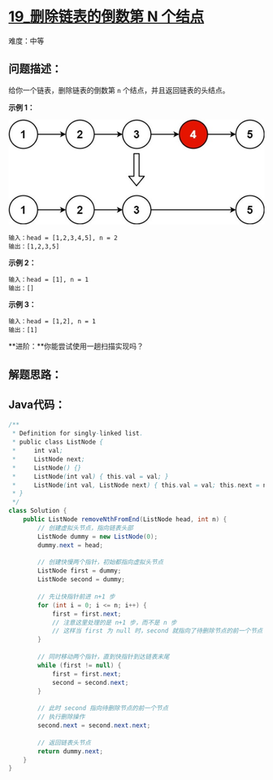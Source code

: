 # [19_删除链表的倒数第 N 个结点](https://leetcode.cn/problems/remove-nth-node-from-end-of-list/)

难度：中等

## 问题描述：

给你一个链表，删除链表的倒数第 `n` 个结点，并且返回链表的头结点。

**示例 1：**

![img](../../assets/imgs/remove_ex1.jpg)

```
输入：head = [1,2,3,4,5], n = 2
输出：[1,2,3,5]
```

**示例 2：**

```
输入：head = [1], n = 1
输出：[]
```

**示例 3：**

```
输入：head = [1,2], n = 1
输出：[1]
```

**进阶：**你能尝试使用一趟扫描实现吗？

## 解题思路：



## Java代码：

```java
/**
 * Definition for singly-linked list.
 * public class ListNode {
 *     int val;
 *     ListNode next;
 *     ListNode() {}
 *     ListNode(int val) { this.val = val; }
 *     ListNode(int val, ListNode next) { this.val = val; this.next = next; }
 * }
 */
class Solution {
    public ListNode removeNthFromEnd(ListNode head, int n) {
        // 创建虚拟头节点，指向链表头部
        ListNode dummy = new ListNode(0);
        dummy.next = head;
        
        // 创建快慢两个指针，初始都指向虚拟头节点
        ListNode first = dummy;
        ListNode second = dummy;
        
        // 先让快指针前进 n+1 步
        for (int i = 0; i <= n; i++) {
            first = first.next;
            // 注意这里处理的是 n+1 步，而不是 n 步
            // 这样当 first 为 null 时，second 就指向了待删除节点的前一个节点
        }
        
        // 同时移动两个指针，直到快指针到达链表末尾
        while (first != null) {
            first = first.next;
            second = second.next;
        }
        
        // 此时 second 指向待删除节点的前一个节点
        // 执行删除操作
        second.next = second.next.next;
        
        // 返回链表头节点
        return dummy.next;
    }
}
```

